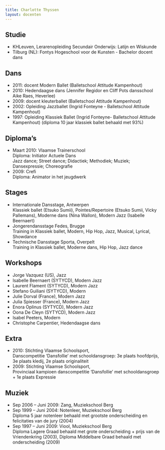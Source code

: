 ```yaml
---
title: Charlotte Thyssen
layout: docenten
---
```

## Studie

* KHLeuven, Lerarenopleiding Secundair Onderwijs: Latijn en Wiskunde
* Tilburg (NL): Fontys Hogeschool voor de Kunsten - Bachelor docent dans

## Dans

* 2011: docent Modern Ballet (Balletschool Attitude Kampenhout)
* 2010: Hedendaagse dans (Jennifer Regidor en Cliff Pots dansschool Aike Raes, Heverlee)
* 2009: docent kleuterballet (Balletschool Attitude Kampenhout)
* 2002: Opleiding Jazzballet (Ingrid Fonteyne - Balletschool Attitude Kampenhout)
* 1997: Opleiding Klassiek Ballet (Ingrid Fonteyne- Balletschool Attitude Kampenhout) (diploma 10 jaar klassiek ballet behaald met 93%)

## Diploma’s

* Maart 2010: Vlaamse Trainerschool <br/> Diploma: Initiator Actuele Dans <br/> Jazz dance; Street dance; Didactiek; Methodiek; Muziek; Dansexpressie; Choreografie
* 2009: Crefi <br/> Diploma: Animator in het jeugdwerk

## Stages

* Internationale Dansstage, Antwerpen <br/>
  Klassiek ballet (Etsuko Sumii), Pointes/Repertoire (Etsuko Sumii, Vicky Pallemans), Moderne dans (Nina Wallon), Modern Jazz (Isabelle Beernaert)
* Jongerendansstage Fedes, Brugge <br/>
  Training in Klassiek ballet, Modern, Hip Hop, Jazz, Musical, Lyrical, Showdance
* Technische Dansstage Sporta, Overpelt <br/>
  Training in Klassiek ballet, Moderne dans, Hip Hop, Jazz dance

## Workshops

* Jorge Vazquez (US), Jazz
* Isabelle Beernaert (SYTYCD), Modern Jazz
* Laurent Flament (SYTYCD), Modern Jazz
* Stefano Guiliani (SYTYCD), Modern
* Julie Dorval (France), Modern Jazz
* Julia Spiesser (France), Modern Jazz
* Enora Oplinus (SYTYCD), Modern Jazz
* Oona De Cleyn (SYTYCD), Modern Jazz
* Isabel Peeters, Modern
* Christophe Carpentier, Hedendaagse dans

## Extra

* 2010: Stichting Vlaamse Schoolsport, <br/>
  Danscompetitie ‘Dansfollie’ met schooldansgroep: 3e plaats hoofdprijs, 3e plaats kledij, 2e plaats originaliteit
* 2009: Stichting Vlaamse Schoolsport, <br/>
  Provinciaal kampioen danscompetitie ‘Dansfollie’ met schooldansgroep + 1e plaats Expressie

## Muziek

* Sep 2006 – Juni 2009: Zang, Muziekschool Berg
* Sep 1999 – Juni 2004: Notenleer, Muziekschool Berg <br/>
  Diploma 5 jaar notenleer behaald met grootste onderscheiding en felicitaties van de jury (2004)
* Sep 1997 – Juni 2009: Viool, Muziekschool Berg <br/>
  Diploma Lagere Graad behaald met grote onderscheiding + prijs van de Vriendenkring (2003), Diploma Middelbare Graad behaald met onderscheiding (2009)